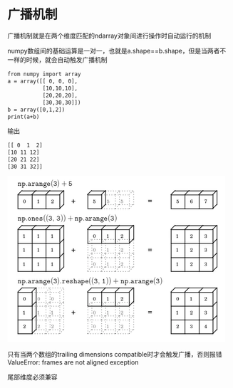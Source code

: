 # 广播机制

广播机制就是在两个维度匹配的ndarray对象间进行操作时自动运行的机制

numpy数组间的基础运算是一对一，也就是a.shape==b.shape，但是当两者不一样的时候，就会自动触发广播机制

    from numpy import array
    a = array([[ 0, 0, 0],
               [10,10,10],
               [20,20,20],
               [30,30,30]])
    b = array([0,1,2])
    print(a+b)

输出

    [[ 0  1  2]
    [10 11 12]
    [20 21 22]
    [30 31 32]]
    
    
    
![广播机制](https://raw.githubusercontent.com/sweetbeaner/NumpyLearning/master/%E5%B9%BF%E6%92%AD%E6%9C%BA%E5%88%B6.png)


只有当两个数组的trailing dimensions  compatible时才会触发广播，否则报错ValueError: frames are not aligned exception

尾部维度必须兼容
